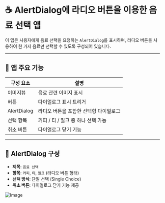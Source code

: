 # ☕ AlertDialog에 라디오 버튼을 이용한 음료 선택 앱

이 앱은 사용자에게 음료 선택을 요청하는 `AlertDialog`를 표시하며, 라디오 버튼을 사용하여 한 가지 음료만 선택할 수 있도록 구성되어 있습니다.

---

## 📱 앱 주요 기능

| 구성 요소          | 설명 |
|--------------------|------|
| 이미지뷰          | 음료 관련 이미지 표시 |
| 버튼              | 다이얼로그 표시 트리거 |
| AlertDialog        | 라디오 버튼을 포함한 선택형 다이얼로그 |
| 선택 항목          | 커피 / 티 / 밀크 중 하나 선택 가능 |
| 취소 버튼          | 다이얼로그 닫기 기능 |

---

## 💬 AlertDialog 구성

- **제목**: `음료 선택`
- **항목**: `커피`, `티`, `밀크` (라디오 버튼 형태)
- **선택 방식**: 단일 선택 (Single Choice)
- **취소 버튼**: 다이얼로그 닫기 기능 제공

![Image](https://github.com/user-attachments/assets/20aaa76b-4ab3-4ba6-bcf8-314163bbc3d1)
